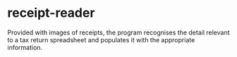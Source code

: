 # receipt-reader
Provided with images of receipts, the program recognises the detail relevant to a tax return spreadsheet and populates it with the appropriate information.
